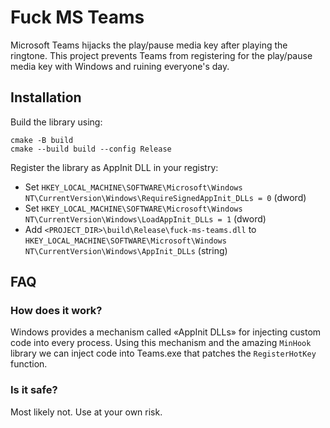 # Fuck MS Teams
Microsoft Teams hijacks the play/pause media key after playing the ringtone.
This project prevents Teams from registering for the play/pause media key with Windows and ruining everyone's day.

## Installation
Build the library using:
```
cmake -B build
cmake --build build --config Release
```

Register the library as AppInit DLL in your registry:
* Set `HKEY_LOCAL_MACHINE\SOFTWARE\Microsoft\Windows NT\CurrentVersion\Windows\RequireSignedAppInit_DLLs = 0` (dword)
* Set `HKEY_LOCAL_MACHINE\SOFTWARE\Microsoft\Windows NT\CurrentVersion\Windows\LoadAppInit_DLLs = 1` (dword)
* Add `<PROJECT_DIR>\build\Release\fuck-ms-teams.dll` to `HKEY_LOCAL_MACHINE\SOFTWARE\Microsoft\Windows NT\CurrentVersion\Windows\AppInit_DLLs` (string)

## FAQ
### How does it work?
Windows provides a mechanism called «AppInit DLLs» for injecting custom code into every process.
Using this mechanism and the amazing `MinHook` library we can inject code into Teams.exe that patches the `RegisterHotKey` function.

### Is it safe?
Most likely not. Use at your own risk.
